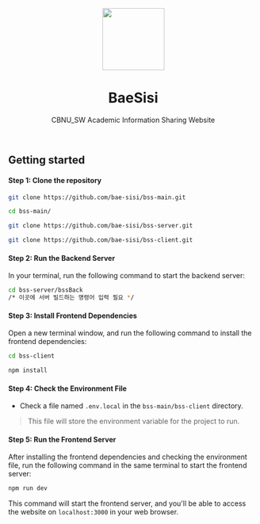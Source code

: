 <div align="center">
  <img src="https://github.com/bae-sisi/bss-main/assets/56868605/dcc55dc4-3265-4b48-b582-ba052aff51e3" width="125px" />

  <h1>BaeSisi</h1>
    <p align="center">
        <p>CBNU_SW Academic Information Sharing Website</p>
    </p>
</div>

<br/>

## Getting started

#### Step 1: Clone the repository

```bash
git clone https://github.com/bae-sisi/bss-main.git
```

```bash
cd bss-main/
```

```bash
git clone https://github.com/bae-sisi/bss-server.git
```

```bash
git clone https://github.com/bae-sisi/bss-client.git
```

#### Step 2: Run the Backend Server

In your terminal, run the following command to start the backend server:

```bash
cd bss-server/bssBack
/* 이곳에 서버 빌드하는 명령어 입력 필요 */
```

#### Step 3: Install Frontend Dependencies
Open a new terminal window, and run the following command to install the frontend dependencies:

```bash
cd bss-client
```

```bash
npm install
```

#### Step 4: Check the Environment File

- Check a file named `.env.local` in the `bss-main/bss-client` directory.
> This file will store the environment variable for the project to run.

#### Step 5: Run the Frontend Server

After installing the frontend dependencies and checking the environment file, run the following command in the same terminal to start the frontend server:

```bash
npm run dev
```

This command will start the frontend server, and you'll be able to access the website on `localhost:3000` in your web browser.
